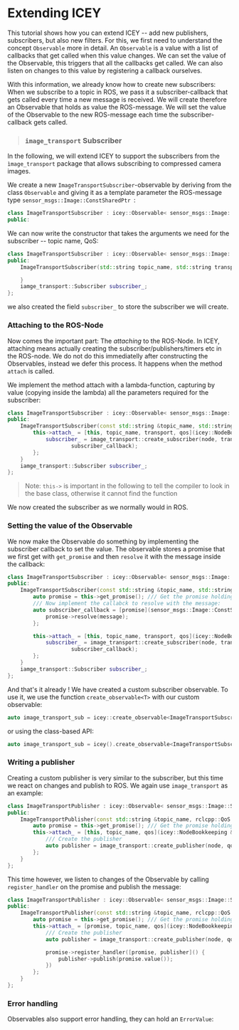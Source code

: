 # Extending ICEY

This tutorial shows how you can extend ICEY -- add new publishers, subscribers, 
but also new filters. 
For this, we first need to understand the concept `Observable` more in detail. 
An `Observable` is a value with a list of callbacks that get called when this value changes.
We can set the value of the Observable, this triggers that all the callbacks get called. 
We can also listen on changes to this value by registering a callback ourselves.

With this information, we already know how to create new subscribers: When we subscribe to a topic in ROS, we pass it a subscriber-callback that gets called every time a new message is received. We will create therefore an Observable that holds as value the ROS-message. We will set the value of the Observable to the new ROS-message each time the subscriber-callback gets called. 

> ###  `image_transport` Subscriber
In the following, we will extend ICEY to support the subscribers from the `ìmage_transport` package that allows subscribing to compressed camera images.

We create a new `ImageTransportSubscriber`-observable by deriving from the class `Observable` and giving it as a template parameter the ROS-message type `sensor_msgs::Image::ConstSharedPtr `:

```cpp
class ImageTransportSubscriber : icey::Observable< sensor_msgs::Image::ConstSharedPtr > {
public:

```
We can now write the constructor that takes the arguments we need for the subscriber -- topic name, QoS:


```cpp
class ImageTransportSubscriber : icey::Observable< sensor_msgs::Image::ConstSharedPtr > {
public:
    ImageTransportSubscriber(std::string topic_name, std::string transport, rclcpp::QoS qos) {

    }
    iamge_transport::Subscriber subscriber_;
};
```
we also created the field `subscriber_` to store the subscriber we will create.

### Attaching to the ROS-Node
Now comes the important part: The *attaching* to the ROS-Node. In ICEY, attaching means actually creating the subscriber/publishers/timers etc in the ROS-node. We do not do this immediatelly after constructing the Observables, instead we defer this process. It happens when the  method `attach` is called. 

We implement the method attach with a lambda-function, capturing by value (copying inside the lambda) all the parameters required for the subscriber: 


```cpp
class ImageTransportSubscriber : icey::Observable< sensor_msgs::Image::ConstSharedPtr > {
public:
    ImageTransportSubscriber(const std::string &topic_name, std::string &transport,  rclcpp::QoS qos) {  
        this->attach_ = [this, topic_name, transport, qos](icey::NodeBookkeeping &node) {
            subscriber_ = image_transport::create_subscriber(node, transport, qos, 
                    subscriber_callback);
        };
    }
    iamge_transport::Subscriber subscriber_;
};
```

> Note: `this->` is important in the following to tell the compiler to look in the base class, otherwise it cannot find the function

We now created the subscriber as we normally would in ROS. 

### Setting the value of the Observable

We now make the Observable do something by implementing the subscriber callback to set the value.
The observable stores a promise that we first get with `get_promise` and then `resolve` it with the message inside the callback:
```cpp
class ImageTransportSubscriber : icey::Observable< sensor_msgs::Image::ConstSharedPtr > {
public:
    ImageTransportSubscriber(const std::string &topic_name, std::string &transport,  rclcpp::QoS qos) {  
        auto promise = this->get_promise(); /// Get the promise holding the value
        /// Now implement the callabck to resolve with the message:
        auto subscriber_callback = [promise](sensor_msgs::Image::ConstSharedPtr message) {
            promise->resolve(message);
        };

        this->attach_ = [this, topic_name, transport, qos](icey::NodeBookkeeping &node) {
            subscriber_ = image_transport::create_subscriber(node, transport, qos, 
                    subscriber_callback);
        };
    }
    iamge_transport::Subscriber subscriber_;
};
```

And that's it already ! We have created a custom subscriber observable. To use it, we use the function `create_observable<T>` with our custom observable: 

```cpp
auto image_transport_sub = icey::create_observable<ImageTransportSubscriber>(topic_name, transport, qos);
```
or using the class-based API: 

```cpp
auto image_transport_sub = icey().create_observable<ImageTransportSubscriber>(topic_name, transport, qos);
```

### Writing a publisher 

Creating a custom publisher is very similar to the subscriber, but this time we react on changes and publish to ROS. We again use `image_transport` as an example: 

```cpp
class ImageTransportPublisher : icey::Observable< sensor_msgs::Image::SharedPtr > {
public:
    ImageTransportPublisher(const std::string &topic_name, rclcpp::QoS qos) {  
        auto promise = this->get_promise(); /// Get the promise holding the value
        this->attach_ = [this, topic_name, qos](icey::NodeBookkeeping &node) {
            /// Create the publisher
            auto publisher = image_transport::create_publisher(node, qos);
        };
    }
};
```

This time however, we listen to changes of the Observable by calling `register_handler` on the promise and publish the message: 

```cpp
class ImageTransportPublisher : icey::Observable< sensor_msgs::Image::SharedPtr > {
public:
    ImageTransportPublisher(const std::string &topic_name, rclcpp::QoS qos) {  
        auto promise = this->get_promise(); /// Get the promise holding the value
        this->attach_ = [promise, topic_name, qos](icey::NodeBookkeeping &node) {
            /// Create the publisher
            auto publisher = image_transport::create_publisher(node, qos);

            promise->register_handler([promise, publisher]() {
                publisher->publish(promise.value());
            })
        };
    }
};
```

### Error handling 

Observables also support error handling, they can hold an `ErrorValue`:

